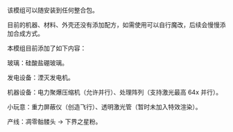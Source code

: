该模组可以随安装到任何整合包。

目前的机器、材料、外壳还没有添加配方，如需使用可以自行魔改，后续会慢慢添加合成方式。

本模组目前添加了如下内容：

玻璃：硅酸盐硼玻璃。

发电设备：湮灭发电机。

机器设备：电力聚爆压缩机（允许并行）、处理阵列（支持激光最高 64x 并行）。

小玩意：重力屏蔽仪（创造飞行）、透明激光管（暂时未加入特效渲染）。

产线：凋零骷髅头 -> 下界之星粉。

